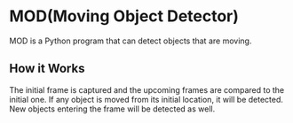 # MOD(Moving Object Detector)
MOD is a Python program that can detect objects that are moving.
## How it Works 
The initial frame is captured and the upcoming frames are compared to the initial one. If any object is moved from its initial location, it will be detected. New objects entering the frame will be detected as well.
